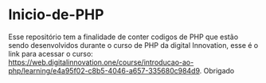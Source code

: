 # Inicio-de-PHP
Esse repositório tem a finalidade de conter codigos de PHP que estão sendo desenvolvidos durante o curso de PHP da  digital Innovation, esse é o link para acessar o curso: https://web.digitalinnovation.one/course/introducao-ao-php/learning/e4a95f02-c8b5-4046-a657-335680c984d9. Obrigado
